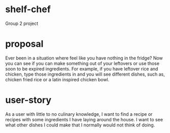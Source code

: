 # shelf-chef
Group 2 project

# proposal

Ever been in a situation where feel like you have nothing in the fridge? Now you can see if you can make something out of your leftovers or use those soon to be expired ingredients. For example, if you have leftover rice and chicken, type those ingredients in and you will see different dishes, such as, chicken fried rice or a latin inspired chicken bowl.


# user-story

As a user with little to no culinary knowledge, I want to find a recipe or recipes with some ingredients I have laying around the house. I want to see what other dishes I could make that I normally would not think of doing.
